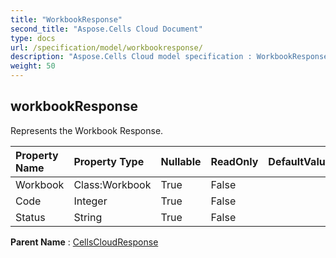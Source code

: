 ```yaml
---
title: "WorkbookResponse"
second_title: "Aspose.Cells Cloud Document"
type: docs
url: /specification/model/workbookresponse/
description: "Aspose.Cells Cloud model specification : WorkbookResponse. Effortlessly handle Excel and other spreadsheet documents with features like opening, generating, editing, splitting, merging, comparing, and converting."
weight: 50
---
```


## **workbookResponse**

Represents the Workbook Response. 

| Property Name | Property Type | Nullable |  ReadOnly | DefaultValue | Description | 
| :- | :- | :- |:- |  :- | :- |
| Workbook | Class:Workbook | True |  False |  |  |  
| Code | Integer | True |  False |  |  |  
| Status | String | True |  False |  |  |  

**Parent Name** : [CellsCloudResponse](cellscloudresponse)

